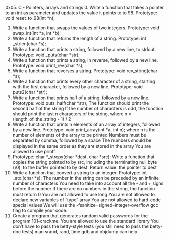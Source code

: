 0x05. C - Pointers, arrays and strings
0. Write a function that takes a pointer to an int as parameter and updates the value it points to to 98.
	Prototype: void reset_to_98(int *n);
1. Write a function that swaps the values of two integers.
	Prototype: void swap_int(int *a, int *b);
2. Write a function that returns the length of a string.
	Prototype: int _strlen(char *s);
3. Write a function that prints a string, followed by a new line, to stdout.
	Prototype: void _puts(char *str);
4. Write a function that prints a string, in reverse, followed by a new line.
	Prototype: void print_rev(char *s);
5. Write a function that reverses a string.
	Prototype: void rev_string(char *s);
6. Write a function that prints every other character of a string, starting with the first character, followed by a new line.
	Prototype: void puts2(char *str);
7. Write a function that prints half of a string, followed by a new line.
	Prototype: void puts_half(char *str);
	The function should print the second half of the string
	If the number of characters is odd, the function should print the last n characters of the string, where n = (length_of_the_string - 1) / 2
8. Write a function that prints n elements of an array of integers, followed by a new line.
	Prototype: void print_array(int *a, int n);
	where n is the number of elements of the array to be printed
	Numbers must be separated by comma, followed by a space
	The numbers should be displayed in the same order as they are stored in the array
	You are allowed to use printf
9. 	Prototype: char *_strcpy(char *dest, char *src);
Write a function that copies the string pointed to by src, including the terminating null byte (\0), to the buffer pointed to by dest.
	Return value: the pointer to dest
10. Write a function that convert a string to an integer.
	Prototype: int _atoi(char *s);
	The number in the string can be preceded by an infinite number of characters
	You need to take into account all the - and + signs before the number
	If there are no numbers in the string, the function must return 0
	You are not allowed to use long
	You are not allowed to declare new variables of “type” array
	You are not allowed to hard-code special values
	We will use the -fsanitize=signed-integer-overflow gcc flag to compile your code.
11. Create a program that generates random valid passwords for the program 101-crackme.
	You are allowed to use the standard library
	You don’t have to pass the betty-style tests (you still need to pass the betty-doc tests)
	man srand, rand, time
	gdb and objdump can help
